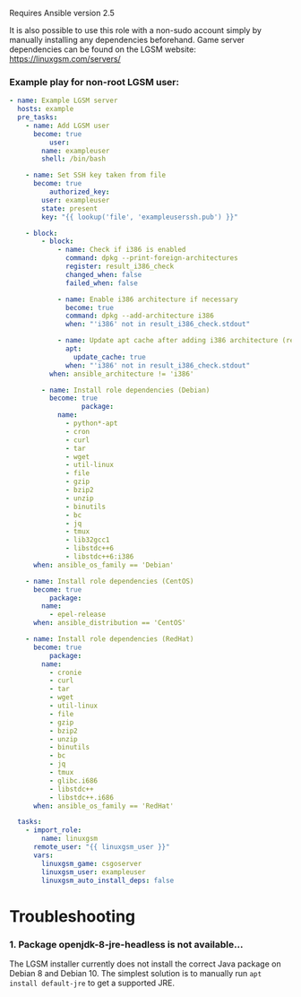 Requires Ansible version 2.5

It is also possible to use this role with a non-sudo account simply by manually installing any dependencies beforehand. Game server dependencies can be found on the LGSM website: https://linuxgsm.com/servers/

### Example play for non-root LGSM user:

```yaml
- name: Example LGSM server
  hosts: example
  pre_tasks:
    - name: Add LGSM user
      become: true
          user:
        name: exampleuser
        shell: /bin/bash

    - name: Set SSH key taken from file
      become: true
          authorized_key:
        user: exampleuser
        state: present
        key: "{{ lookup('file', 'exampleuserssh.pub') }}"

    - block:
        - block:
            - name: Check if i386 is enabled
              command: dpkg --print-foreign-architectures
              register: result_i386_check
              changed_when: false
              failed_when: false

            - name: Enable i386 architecture if necessary
              become: true
              command: dpkg --add-architecture i386
              when: "'i386' not in result_i386_check.stdout"

            - name: Update apt cache after adding i386 architecture (required for libstdc++6:i386)
              apt:
                update_cache: true
              when: "'i386' not in result_i386_check.stdout"
          when: ansible_architecture != 'i386'

        - name: Install role dependencies (Debian)
          become: true
                  package:
            name:
              - python*-apt
              - cron
              - curl
              - tar
              - wget
              - util-linux
              - file
              - gzip
              - bzip2
              - unzip
              - binutils
              - bc
              - jq
              - tmux
              - lib32gcc1
              - libstdc++6
              - libstdc++6:i386
      when: ansible_os_family == 'Debian'

    - name: Install role dependencies (CentOS)
      become: true
          package:
        name:
          - epel-release
      when: ansible_distribution == 'CentOS'

    - name: Install role dependencies (RedHat)
      become: true
          package:
        name:
          - cronie
          - curl
          - tar
          - wget
          - util-linux
          - file
          - gzip
          - bzip2
          - unzip
          - binutils
          - bc
          - jq
          - tmux
          - glibc.i686
          - libstdc++
          - libstdc++.i686
      when: ansible_os_family == 'RedHat'

  tasks:
    - import_role:
        name: linuxgsm
      remote_user: "{{ linuxgsm_user }}"
      vars:
        linuxgsm_game: csgoserver
        linuxgsm_user: exampleuser
        linuxgsm_auto_install_deps: false
```

# Troubleshooting

### 1. Package openjdk-8-jre-headless is not available...

The LGSM installer currently does not install the correct Java package on Debian 8 and Debian 10. The simplest solution is to manually run `apt install default-jre` to get a supported JRE.
